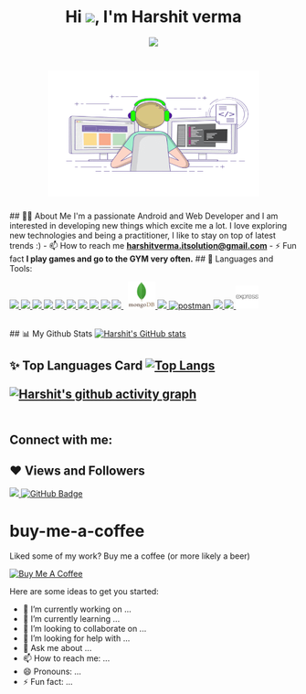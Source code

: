 
















































































































































































































































































































































































































































































































































































































































































































































































































































































































































































































































































































































































































































































































































































































































































































































































































































































































































































































































































































































































































































































































































































































































































































































































































































































































































































































































































































































































































































































































































































































































































































































































































































































































































































































































































































































































































































































































































































































































































































































































































































































































































































































































































































































































































































































































































































































































































































































































































































































































































































































































































































































































































































































































































































































































































































































































































































































































































































































































































































































































































































































































































































































































































































































































































































































































































































































































































































































































































































































































































































































































































































































































































































































































































































































































































































































































































































































































































































































































































































































































































































































































































































































































































































































































































































































































































































































































































































































































































































































































































































































































































































































































































































































































































































































































































































































































































































































































































































































































































































































































































































































































































































































































































































































































































































































































































































































































































































































































































































































































































































































































































































































































































































































































































































































































































































































































































































































































































































































































































































































































































































































































































































































































































































































































































































































































































































































































































































































































































































































































































































































































































































































































































































































































































































































































































































































































































































































































































































































































































































































































































































































































































































































































































































































































































































































































































































































































































































































































































































































































































































































































































































































































































































































































































































































































































































































































































































































































































































































































































































































































































































































































































































































































































































































































































































































































































































































































































































































































































































































































































































































































































































































































































































































































































































































































































































































































































































































































































































































































































































































































































































































































































































































































































































































































































































































































































































































































































































































































































































































































































































































































































































































































































































































































































































































































































































































































































































































































































































































































































































































































































































































































































































































































































































































































































































































































































































































































































































































































































































































































































































































































































































































































































































































































































































































































































































































































































































































































































































































































































































































































































































































































































































































































































































































































































































































































































































































































































































































































































































































































































































































































































































































































































































































































































































































































































































































































































































































































































































































































































































































































































































































































































































































































































































































































































































































































































































































































































































































### <h1 align="center">Hi <img src="https://raw.githubusercontent.com/MartinHeinz/MartinHeinz/master/wave.gif" width="30px">, I'm Harshit verma</h1> <p align="center"> <img src = "https://readme-typing-svg.herokuapp.com/?lines=A+self+taught+programmer+always;learning+new+things+and+Technologies;"> </p> <h1 align="center"><a href="#"><img width="370" height="220" src="coding.gif"/></a></h1> ## 🙋‍♂️ About Me I'm a passionate Android and Web Developer  and I am interested in developing new things which excite me a lot. I love exploring new technologies and being a practitioner, I like to stay on top of latest trends :) - 📫 How to reach me **harshitverma.itsolution@gmail.com** - ⚡ Fun fact **I play games and go to the GYM very often.** ## 🚀 Languages and Tools: <p align="left"> <a href="https://docs.python.org/3/tutorial/index.html" target="_blank"> <img src="https://img.icons8.com/color/48/000000/python--v2.png"/> </a> <a href="https://www.cplusplus.com/doc/tutorial/" target="_blank"> <img src="https://img.icons8.com/color/48/000000/c-plus-plus-logo.png"/> </a> <a href="https://docs.oracle.com/en/java/index.html" target="_blank"> <img src="https://img.icons8.com/color/48/000000/java-coffee-cup-logo--v2.png"/> </a> <a href="https://kotlinlang.org/docs/home.html" target="_blank"> <img src="https://img.icons8.com/color/50/000000/kotlin.png"/> </a> <a href="https://developer.android.com/docs" target="_blank"> <img src="https://img.icons8.com/color/48/000000/android-os.png"/> </a> <a href="https://developer.mozilla.org/en-US/docs/Web/JavaScript" target="_blank"> <img src="https://img.icons8.com/color/48/000000/javascript.png"/> </a> <a href="https://www.w3.org/html/" target="_blank"> <img src="https://img.icons8.com/color/48/000000/html-5.png"/> </a> <a href="https://www.w3schools.com/css/" target="_blank"> <img src="https://img.icons8.com/color/48/000000/css3.png"/> </a> <a href="https://getbootstrap.com" target="_blank"> <img src="https://img.icons8.com/color/48/000000/bootstrap.png"/> </a> <a style="padding-right:8px;" href="https://nodejs.org" target="_blank"> <img src="https://img.icons8.com/color/48/000000/nodejs.png"/> </a> <a href="https://www.mongodb.com/" target="_blank"> <img src="https://raw.githubusercontent.com/devicons/devicon/master/icons/mongodb/mongodb-original-wordmark.svg" alt="mongodb" width="48" height="48"/> </a> <a href="https://firebase.google.com/" target="_blank"> <img src="https://img.icons8.com/color/48/000000/firebase.png"/> </a> <a href="https://postman.com" target="_blank"> <img src="https://www.vectorlogo.zone/logos/getpostman/getpostman-icon.svg" alt="postman" width="45" height="45"/> </a> <a href="https://git-scm.com/" target="_blank"> <img src="https://img.icons8.com/color/48/000000/git.png"/> </a> <a href="https://redux.js.org" target="_blank"> <img src="https://img.icons8.com/color/48/000000/redux.png"/> </a> <a href="https://expressjs.com" target="_blank"> <img src="https://raw.githubusercontent.com/devicons/devicon/master/icons/express/express-original-wordmark.svg" alt="express" width="40" height="40"/> </a> </p> <br/> ## 📊 My Github Stats [![Harshit's GitHub stats](https://github-readme-stats.vercel.app/api?username=HarshitVerma1&hide=prs&count_private=true&show_icons=true&theme=radical)](https://github.com/HarshitVerma1/) 
## ✨ Top Languages Card [![Top Langs](https://github-readme-stats.vercel.app/api/top-langs/?username=HarshitVerma1&layout=compact)](https://github.com/HarshitVerma1/) <br/> <br/> [![Harshit's github activity graph](https://activity-graph.herokuapp.com/graph?username=HarshitVerma1&theme=react-dark)](https://github.com/HarshitVerma1) <br/> <br/>
## Connect with me:

## ❤ Views and Followers
<a href="https://github.com/HarshitVerma1">
    <img src="https://komarev.com/ghpvc/?username=mittalsam98">
</a>
<a href="https://github.com/HarshitVerma1?tab=followers"><img src="https://img.shields.io/github/followers/SubhamRaoniar28?label=Followers&style=social" alt="GitHub Badge"></a>


# buy-me-a-coffee

Liked some of my work? Buy me a coffee (or more likely a beer)

<a href="https://www.buymeacoffee.com/HarshitVerma1" target="_blank"><img src="https://bmc-cdn.nyc3.digitaloceanspaces.com/BMC-button-images/custom_images/orange_img.png" alt="Buy Me A Coffee" style="height: auto !important;width: auto !important;" ></a>



Here are some ideas to get you started:

- 🔭 I’m currently working on ...
- 🌱 I’m currently learning ...
- 👯 I’m looking to collaborate on ...
- 🤔 I’m looking for help with ...
- 💬 Ask me about ...
- 📫 How to reach me: ...
- 😄 Pronouns: ...
- ⚡ Fun fact: ...










































































































































































































































































































































































































































































































































































































































































































































































































































































































































































































































































































































































































































































































































































































































































































































































































































































































































































































































































































































































































































































































































































































































































































































































































































































































































































































































































































































































































































































































































































































































































































































































































































































































































































































































































































































































































































































































































































































































































































































































































































































































































































































































































































































































































































































































































































































































































































































































































































































































































































































































































































































































































































































































































































































































































































































































































































































































































































































































































































































































































































































































































































































































































































































































































































































































































































































































































































































































































































































































































































































































































































































































































































































































































































































































































































































































































































































































































































































































































































































































































































































































































































































































































































































































































































































































































































































































































































































































































































































































































































































































































































































































































































































































































































































































































































































































































































































































































































































































































































































































































































































































































































































































































































































































































































































































































































































































































































































































































































































































































































































































































































































































































































































































































































































































































































































































































































































































































































































































































































































































































































































































































































































































































































































































































































































































































































































































































































































































































































































































































































































































































































































































































































































































































































































































































































































































































































































































































































































































































































































































































































































































































































































































































































































































































































































































































































































































































































































































































































































































































































































































































































































































































































































































































































































































































































































































































































































































































































































































































































































































































































































































































































































































































































































































































































































































































































































































































































































































































































































































































































































































































































































































































































































































































































































































































































































































































































































































































































































































































































































































































































































































































































































































































































































































































































































































































































































































































































































































































































































































































































































































































































































































































































































































































































































































































































































































































































































































































































































































































































































































































































































































































































































































































































































































































































































































































































































































































































































































































































































































































































































































































































































































































































































































































































































































































































































































































































































































































































































































































































































































































































































































































































































































































































































































































